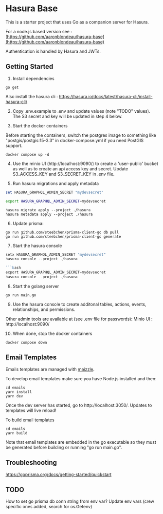 # Hasura Base

This is a starter project that uses Go as a companion server for Hasura.

For a node.js based version see : [https://github.com/aaronblondeau/hasura-base](https://github.com/aaronblondeau/hasura-base)

Authentication is handled by Hasura and JWTs.

## Getting Started

1.  Install dependencies

```
go get
```

Also install the hasura cli : https://hasura.io/docs/latest/hasura-cli/install-hasura-cli/

2. Copy .env.example to .env and update values (note "TODO" values).  The S3 secret and key will be updated in step 4 below.

3. Start the docker containers

Before starting the containers, switch the postgres image to something like "postgis/postgis:15-3.3" in docker-compose.yml if you need PostGIS support.

```
docker compose up -d
```

4. Use the minio UI (http://localhost:9090/) to create a 'user-public' bucket as well as to create an api access key and secret. Update S3_ACCESS_KEY and S3_SECRET_KEY in .env file.

5. Run hasura migrations and apply metadata

```powershell
set HASURA_GRAPHQL_ADMIN_SECRET "mydevsecret"
```

```bash
export HASURA_GRAPHQL_ADMIN_SECRET=mydevsecret
```

```
hasura migrate apply --project ./hasura
hasura metadata apply --project ./hasura
```

6. Update prisma:

```
go run github.com/steebchen/prisma-client-go db pull
go run github.com/steebchen/prisma-client-go generate
```

7. Start the hasura console

```powershell
setx HASURA_GRAPHQL_ADMIN_SECRET "mydevsecret"
hasura console --project ./hasura

```bash
export HASURA_GRAPHQL_ADMIN_SECRET=mydevsecret
hasura console --project ./hasura
```

8. Start the golang server

```
go run main.go
```

9. Use the hasura console to create additonal tables, actions, events, relationships, and permissions.

Other admin tools are available at (see .env file for passwords):
Minio UI : http://localhost:9090/

10. When done, stop the docker containers

```
docker compose down
```

## Email Templates

Emails templates are managed with [maizzle](https://maizzle.com/).

To develop email templates make sure you have Node.js installed and then:

```
cd emails
yarn install
yarn dev
```

Once the dev server has started, go to http://localhost:3050/.  Updates to templates will live reload!

To build email templates

```
cd emails
yarn build
```

Note that email templates are embedded in the go executable so they must be generated before building or running "go run main.go".

## Troubleshooting

https://goprisma.org/docs/getting-started/quickstart

## TODO

How to set go prisma db conn string from env var?
Update env vars (crew specific ones added, search for os.Getenv)